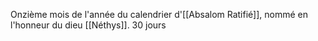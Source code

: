 Onzième mois de l'année du calendrier d'[[Absalom Ratifié]], nommé en l'honneur du dieu [[Néthys]].
30 jours